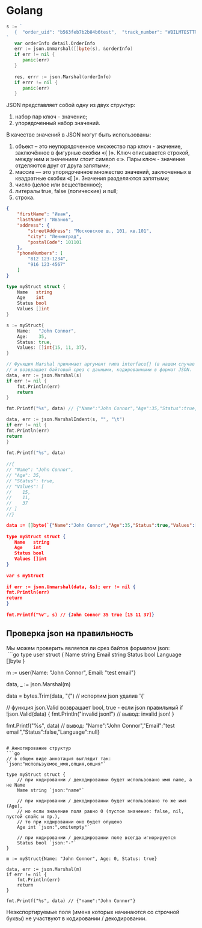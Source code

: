 # Golang

```go
s := `  
   {  "order_uid": "b563feb7b2b84b6test",  "track_number": "WBILMTESTTRACK",  "entry": "WBIL",  "delivery": {    "name": "Test Testov",    "phone": "+9720000000",    "zip": "2639809",    "city": "Kiryat Mozkin",    "address": "Ploshad Mira 15",    "region": "Kraiot",    "email": "test@gmail.com"  },  "payment": {    "transaction": "b563feb7b2b84b6test",    "request_id": "",    "currency": "USD",    "provider": "wbpay",    "amount": 1817,    "payment_dt": 1637907727,    "bank": "alpha",    "delivery_cost": 1500,    "goods_total": 317,    "custom_fee": 0  },  "items": [    {      "chrt_id": 9934930,      "track_number": "WBILMTESTTRACK",      "price": 453,      "rid": "ab4219087a764ae0btest",      "name": "Mascaras",      "sale": 30,      "size": "0",      "total_price": 317,      "nm_id": 2389212,      "brand": "Vivienne Sabo",      "status": 202    }  ],  "locale": "en",  "internal_signature": "",  "customer_id": "test",  "delivery_service": "meest",  "shardkey": "9",  "sm_id": 99,  "date_created": "2021-11-26T06:22:19Z",  "oof_shard": "1"}  
`  
   var orderInfo detail.OrderInfo  
   err := json.Unmarshal([]byte(s), &orderInfo)  
   if err != nil {  
      panic(err)  
   }  
  
   res, errr := json.Marshal(orderInfo)  
   if errr != nil {  
      panic(err)  
   }
```


JSON представляет собой одну из двух структур:
1.  набор пар ключ - значение;
2.  упорядоченный набор значений.
 
В качестве значений в JSON могут быть использованы:
1.  объект – это неупорядоченное множество пар ключ - значение, заключённое в фигурные скобки «{ }». Ключ описывается строкой, между ним и значением стоит символ «:». Пары ключ - значение отделяются друг от друга запятыми;
2.  массив — это упорядоченное множество значений, заключенных в квадратные скобки «[ ]». Значения разделяются запятыми;
3.  число (целое или вещественное);
4.  литералы true, false (логические) и null;
5.  строка.
```json
{
    "firstName": "Иван",
    "lastName": "Иванов",
    "address": {
        "streetAddress": "Московское ш., 101, кв.101",
        "city": "Ленинград",
        "postalCode": 101101
    },
    "phoneNumbers": [
        "812 123-1234",
        "916 123-4567"
    ]
}
```

```go
type myStruct struct {
	Name   string
	Age    int
	Status bool
	Values []int
}

s := myStruct{
	Name:   "John Connor",
	Age:    35,
	Status: true,
	Values: []int{15, 11, 37},
}

// Функция Marshal принимает аргумент типа interface{} (в нашем случае это структура)
// и возвращает байтовый срез с данными, кодированными в формат JSON.
data, err := json.Marshal(s)
if err != nil {
	fmt.Println(err)
	return
}

fmt.Printf("%s", data) // {"Name":"John Connor","Age":35,"Status":true,"Values":[15,11,37]}

data, err := json.MarshalIndent(s, "", "\t")  
if err != nil {  
fmt.Println(err)  
return  
}  
  
fmt.Printf("%s", data)  
  
//{  
// "Name": "John Connor",  
// "Age": 35,  
// "Status": true,  
// "Values": [  
//    15,  
//    11,  
//    37  
// ]  
//}
```

```json
data := []byte(`{"Name":"John Connor","Age":35,"Status":true,"Values":[15,11,37]}`)  
  
type myStruct struct {  
   Name   string  
   Age    int  
   Status bool  
   Values []int  
}  
  
var s myStruct  
  
if err := json.Unmarshal(data, &s); err != nil {  
fmt.Println(err)  
return  
}  
  
fmt.Printf("%v", s) // {John Connor 35 true [15 11 37]}
```

## Проверка json на правильность
Мы можем проверить является ли срез байтов форматом json:  
 ```go
type user struct {
	Name     string
	Email    string
	Status   bool
	Language []byte
}

m := user{Name: "John Connor", Email: "test email"}

data, _ := json.Marshal(m)

data = bytes.Trim(data, "{") // испортим json удалив '{'

// функция json.Valid возвращает bool, true - если json правильный
if !json.Valid(data) {
	fmt.Println("invalid json!") // вывод: invalid json!
}

fmt.Printf("%s", data) // вывод: "Name":"John Connor","Email":"test email","Status":false,"Language":null}
```

# Аннотирование структур
```go
// в общем виде аннотация выглядит так: `json:"используемое_имя,опция,опция"`

type myStruct struct {
	// при кодировании / декодировании будет использовано имя name, а не Name
	Name string `json:"name"`
	
	// при кодировании / декодировании будет использовано то же имя (Age),
	// но если значение поля равно 0 (пустое значение: false, nil, пустой слайс и пр.),
	// то при кодировании оно будет опущено
	Age int `json:",omitempty"`
	
	// при кодировании / декодировании поле всегда игнорируется
	Status bool `json:"-"`
}

m := myStruct{Name: "John Connor", Age: 0, Status: true}

data, err := json.Marshal(m)
if err != nil {
	fmt.Println(err)
	return
}

fmt.Printf("%s", data) // {"name":"John Connor"}
```

Неэкспортируемые поля (имена которых начинаются со строчной буквы) не участвуют в кодировании / декодировании.